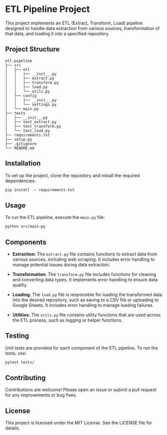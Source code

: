 # ETL Pipeline Project

This project implements an ETL (Extract, Transform, Load) pipeline designed to handle data extraction from various sources, transformation of that data, and loading it into a specified repository.

## Project Structure

```
etl-pipeline
├── src
│   ├── etl
│   │   ├── __init__.py
│   │   ├── extract.py
│   │   ├── transform.py
│   │   ├── load.py
│   │   └── utils.py
│   ├── config
│   │   ├── __init__.py
│   │   └── settings.py
│   └── main.py
├── tests
│   ├── __init__.py
│   ├── test_extract.py
│   ├── test_transform.py
│   └── test_load.py
├── requirements.txt
├── setup.py
├── .gitignore
└── README.md
```

## Installation

To set up the project, clone the repository and install the required dependencies:

```bash
pip install -r requirements.txt
```

## Usage

To run the ETL pipeline, execute the `main.py` file:

```bash
python src/main.py
```

## Components

- **Extraction**: The `extract.py` file contains functions to extract data from various sources, including web scraping. It includes error handling to manage potential issues during data extraction.
  
- **Transformation**: The `transform.py` file includes functions for cleaning and converting data types. It implements error handling to ensure data quality.

- **Loading**: The `load.py` file is responsible for loading the transformed data into the desired repository, such as saving to a CSV file or uploading to Google Sheets. It includes error handling to manage loading failures.

- **Utilities**: The `utils.py` file contains utility functions that are used across the ETL process, such as logging or helper functions.

## Testing

Unit tests are provided for each component of the ETL pipeline. To run the tests, use:

```bash
pytest tests/
```

## Contributing

Contributions are welcome! Please open an issue or submit a pull request for any improvements or bug fixes.

## License

This project is licensed under the MIT License. See the LICENSE file for details.